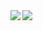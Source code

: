 <a href="https://github.com/anuraghazra/github-readme-stats">
  <img align="left" src="https://github-readme-stats.vercel.app/api?username=esakat&count_private=true&show_icons=true&theme=gotham" />
</a>
<a href="https://github.com/anuraghazra/github-readme-stats">
  <img align="left" src="https://github-readme-stats.vercel.app/api/top-langs/?username=esakat&theme=gotham&hide=javascript,html,common%20lisp,ruby&layout=compact" />
</a>
